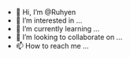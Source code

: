 - 👋 Hi, I’m @Ruhyen
- 👀 I’m interested in ...
- 🌱 I’m currently learning ...
- 💞️ I’m looking to collaborate on ...
- 📫 How to reach me ...

<!---
Ruhyen/Ruhyen is a ✨ special ✨ repository because its `README.md` (this file) appears on your GitHub profile.
You can click the Preview link to take a look at your changes.
--->

